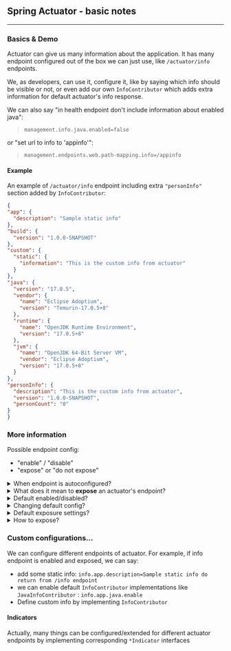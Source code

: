 ## Spring Actuator - basic notes
---------------------
### Basics & Demo
Actuator can give us many information about the application. It has many endpoint configured out of
the box we can just use, like `/actuator/info` endpoints. 

We, as developers, can use it, configure it, like 
by saying which info should be visible or not, or even add our own `InfoContributor` which adds 
extra information for default actuator's info response. 

We can also say "in health endpoint don't include information about enabled java":
> `management.info.java.enabled=false`

or "set url to info to 'appinfo'":
> `management.endpoints.web.path-mapping.info=/appinfo`

#### Example
An example of `/actuator/info` endpoint including extra `"personInfo"` section added by `InfoContributor`:
```json
{
"app": {
  "description": "Sample static info"
},
"build": {
  "version": "1.0.0-SNAPSHOT"
},
"custom": {
  "static": {
    "information": "This is the custom info from actuator"
  }
},
"java": {
  "version": "17.0.5",
  "vendor": {
    "name": "Eclipse Adoptium",
    "version": "Temurin-17.0.5+8"
  },
  "runtime": {
    "name": "OpenJDK Runtime Environment",
    "version": "17.0.5+8"
  },
  "jvm": {
    "name": "OpenJDK 64-Bit Server VM",
    "vendor": "Eclipse Adoptium",
    "version": "17.0.5+8"
  }
},
"personInfo": {
  "description": "This is the custom info from actuator",
  "version": "1.0.0-SNAPSHOT",
  "personCount": "0"
}
}
```



### More information

Possible endpoint config: 
* "enable" / "disable"
* "expose" or "do not expose"

<details>
<summary>When endpoint is autoconfigured? </summary>

When it is available - so it is **enabled** and **exposed**. 
</details>

<details>
<summary>What does it mean to <b>expose</b> an actuator's  endpoint?</summary>

Make them remotely accessible over HTTP or JMX
</details>

<details>
<summary>Default enabled/disabled?</summary>

All endpoint are enabled by default.
</details>

<details>
<summary>Changing default config? </summary>

Yes. We can use `management.endpoints.enabled-by-default`
</details>

<details>
<summary>Default exposure settings?</summary>

By default only health is exposed (via HTTP and JMX). 
</details>


<details>
<summary>How to expose?</summary>

> * We expose endpoints per technology and then...
> * ... we specify which endpoint are included or excluded from exposure
> * Example: 
>   * `management.endpoints.jmx.exposure.include=health,info` exposes info and health via JMX 
>   * `management.endpoints.web.exposure.include=*` exposes all endpoint via HTTP
</details>

### Custom configurations...
We can configure different endpoints of actuator. For example, if info endpoint is enabled and exposed, we can say: 
* add some static info: `info.app.description=Sample static info do return from /info endpoint`
* we can enable default `InfoContributor` implementations like `JavaInfoContributor` : `info.app.java.enable`
* Define custom info by implementing `InfoContributor`

#### Indicators
Actually, many things can be configured/extended for different actuator endpoints by implementing corresponding `*Indicator` interfaces